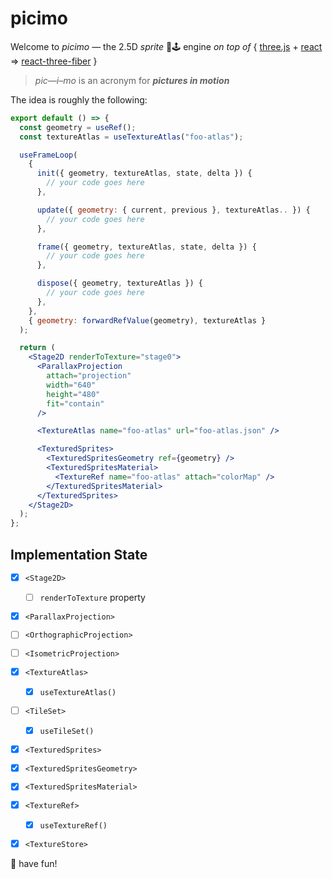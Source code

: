# **picimo**

Welcome to *picimo* &mdash; the 2.5D *sprite* :space_invader::joystick: engine _on top of_ { [three.js](https://threejs.org/) + [react](https://reactjs.org/) &#8658; [react-three-fiber](https://github.com/pmndrs/react-three-fiber) }

> *pic&mdash;i&ndash;mo* is an acronym for _**pictures in motion**_

The idea is roughly the following:

```jsx
export default () => {
  const geometry = useRef();
  const textureAtlas = useTextureAtlas("foo-atlas");

  useFrameLoop(
    {
      init({ geometry, textureAtlas, state, delta }) {
        // your code goes here
      },

      update({ geometry: { current, previous }, textureAtlas.. }) {
        // your code goes here
      },

      frame({ geometry, textureAtlas, state, delta }) {
        // your code goes here
      },

      dispose({ geometry, textureAtlas }) {
        // your code goes here
      },
    },
    { geometry: forwardRefValue(geometry), textureAtlas }
  );

  return (
    <Stage2D renderToTexture="stage0">
      <ParallaxProjection
        attach="projection"
        width="640"
        height="480"
        fit="contain"
      />

      <TextureAtlas name="foo-atlas" url="foo-atlas.json" />

      <TexturedSprites>
        <TexturedSpritesGeometry ref={geometry} />
        <TexturedSpritesMaterial>
          <TextureRef name="foo-atlas" attach="colorMap" />
        </TexturedSpritesMaterial>
      </TexturedSprites>
    </Stage2D>
  );
};
```

## Implementation State

- [x] `<Stage2D>`
  - [ ] `renderToTexture` property
- [x] `<ParallaxProjection>`
- [ ] `<OrthographicProjection>`
- [ ] `<IsometricProjection>`
- [x] `<TextureAtlas>`
  - [x] `useTextureAtlas()`
- [ ] `<TileSet>`
  - [x] `useTileSet()`
- [x] `<TexturedSprites>`
- [x] `<TexturedSpritesGeometry>`
- [x] `<TexturedSpritesMaterial>`
- [x] `<TextureRef>`
  - [x] `useTextureRef()`
- [x] `<TextureStore>`


:rocket: have fun!
